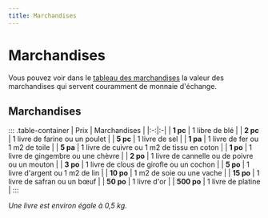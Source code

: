 ```yaml
---
title: Marchandises
---
```

# Marchandises
Vous pouvez voir dans le [tableau des marchandises](#marchandises) la valeur des marchandises qui servent couramment de monnaie d'échange.

## Marchandises
::: .table-container
| Prix | Marchandises |
|:-:|:-|
| **1&nbsp;pc** | 1 libre de blé |
| **2&nbsp;pc** | 1 livre de farine ou un poulet |
| **5&nbsp;pc** | 1 livre de sel |
| **1&nbsp;pa** | 1 livre de fer ou 1 m2 de toile |
| **5&nbsp;pa** | 1 livre de cuivre ou 1 m2 de tissu en coton |
| **1&nbsp;po** | 1 livre de gingembre ou une chèvre |
| **2&nbsp;po** | 1 livre de cannelle ou de poivre ou un mouton |
| **3&nbsp;po** | 1 livre de clous de girofle ou un cochon |
| **5&nbsp;po** | 1 livre d'argent ou 1 m2 de lin |
| **10&nbsp;po** | 1 m2 de soie ou une vache |
| **15&nbsp;po** | 1 livre de safran ou un bœuf |
| **50&nbsp;po** | 1 livre d'or |
| **500&nbsp;po** | 1 livre de platine |
:::

_Une livre est environ égale à 0,5&nbsp;kg._
